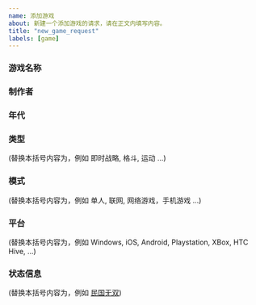 ```yaml
---
name: 添加游戏
about: 新建一个添加游戏的请求，请在正文内填写内容。
title: "new_game_request"
labels: [game]
---
```


### 游戏名称


### 制作者


### 年代


### 类型
(替换本括号内容为，例如 即时战略, 格斗, 运动 ...)

### 模式
(替换本括号内容为，例如 单人, 联网, 网络游戏，手机游戏 ...)

### 平台
(替换本括号内容为，例如 Windows, iOS, Android, Playstation, XBox, HTC Hive, ...)

### 状态信息
(替换本括号内容为，例如 [民国无双](https://zh.wikipedia.org/zh/%E6%B0%91%E5%9C%8B%E7%84%A1%E9%9B%99))
